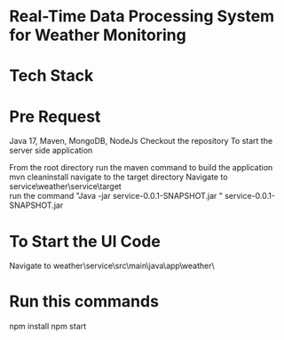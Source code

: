 # Real-Time Data Processing System for Weather Monitoring 
# Tech Stack
# Pre Request 
Java 17, Maven, MongoDB, NodeJs
Checkout the repository 
To start the server side application

From the root directory run the maven command to build the application
mvn cleaninstall
navigate to the target directory 
Navigate to
service\weather\service\target\
run the command "Java -jar service-0.0.1-SNAPSHOT.jar "
service-0.0.1-SNAPSHOT.jar

# To Start the UI Code
Navigate to
weather\service\src\main\java\app\weather\
# Run this commands
npm install 
npm start
